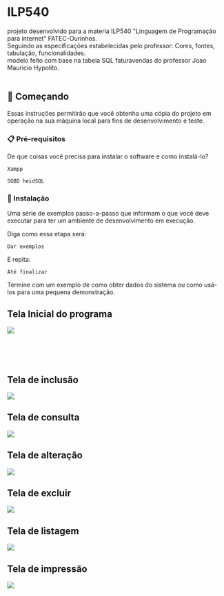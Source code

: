 # ILP540
 projeto desenvolvido para a materia ILP540 "Linguagem de Programação para internet" FATEC-Ourinhos. <br>
 Seguindo as especificações estabelecidas pelo professor: Cores, fontes, tabulação, funcionalidades. <br>
 modelo feito com base na tabela SQL faturavendas do professor Joao Mauricio Hypolito. <br><br>


 ## 🚀 Começando

Essas instruções permitirão que você obtenha uma cópia do projeto em operação na sua máquina local para fins de desenvolvimento e teste.


### 📋 Pré-requisitos

De que coisas você precisa para instalar o software e como instalá-lo?

```
Xampp
```
```
SGBD heidSQL
```

### 🔧 Instalação

Uma série de exemplos passo-a-passo que informam o que você deve executar para ter um ambiente de desenvolvimento em execução.

Diga como essa etapa será:

```
Dar exemplos
```

E repita:

```
Até finalizar
```

Termine com um exemplo de como obter dados do sistema ou como usá-los para uma pequena demonstração.


<h2>Tela Inicial do programa</h2>
<img src="https://github.com/user-attachments/assets/45ef1c9c-a808-419c-92f7-cd5048caf407">


<br><br><br>
<h2>Tela de inclusão</h2>
<img src="https://github.com/user-attachments/assets/bcf97073-51d0-4bb5-8c43-6a1693ab76eb">

<h2>Tela de consulta</h2>
<img src="https://github.com/user-attachments/assets/9d877cb3-7cc5-4e6b-b467-ab94eb310485">

<h2>Tela de alteração</h2>
<img src="https://github.com/user-attachments/assets/63efb7a2-b97d-43bd-9a24-73ec4c8af08b">

<h2>Tela de excluir</h2>
<img src="https://github.com/user-attachments/assets/b702a982-3071-4bc1-bc89-5f057452364c">


<h2>Tela de listagem</h2>
<img src="https://github.com/user-attachments/assets/9c9139e7-e3e8-41ac-b8e1-723b9978894a">

<h2>Tela de impressão</h2>
<img src="https://github.com/user-attachments/assets/8ef9261b-c2df-426d-9de9-73189efdda3c">
